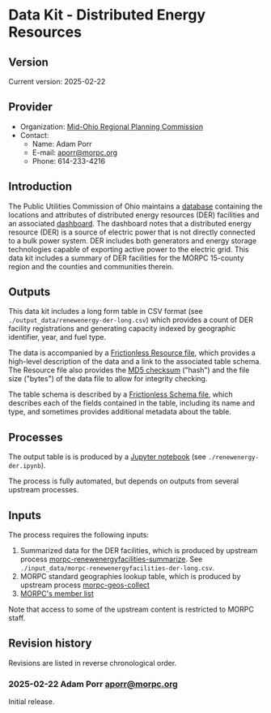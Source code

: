 # Data Kit - Distributed Energy Resources

## Version

Current version: 2025-02-22

## Provider

  - Organization: [Mid-Ohio Regional Planning Commission](https://morpc.org)
  - Contact: 
    - Name: Adam Porr
	- E-mail: aporr@morpc.org
	- Phone: 614-233-4216

## Introduction

The Public Utilities Commission of Ohio maintains a [database](https://maps.puco.ohio.gov/arcgis/rest/services/electric/Distributed_Energy_Resources/MapServer/0/) containing the locations and attributes of distributed energy resources (DER) facilities and an associated [dashboard](https://maps.puco.ohio.gov/portal/apps/dashboards/ef2586cbf54b42cd8f5af3cf5c5da296). The dashboard notes that a distributed energy resource (DER) is a source of electric power that is not directly connected to a bulk power system. DER includes both generators and energy storage technologies capable of exporting active power to the electric grid.  This data kit includes a summary of DER facilities for the MORPC 15-county region and the counties and communities therein. 

## Outputs

This data kit includes a long form table in CSV format (see `./output_data/renewenergy-der-long.csv`) which provides a count of DER facility registrations and generating capacity indexed by geographic identifier, year, and fuel type.
  
The data is accompanied by a [Frictionless Resource file](https://specs.frictionlessdata.io/data-resource/), which provides a high-level description of the data and a link to the associated table schema.  The Resource file also provides the [MD5 checksum](https://en.wikipedia.org/wiki/Md5sum) ("hash") and the file size ("bytes") of the data file to allow for integrity checking.

The table schema is described by a [Frictionless Schema file](https://specs.frictionlessdata.io/table-schema/), which describes each of the fields contained in the table, including its name and type, and sometimes provides additional metadata about the table.

## Processes

The output table is is produced by a [Jupyter notebook](https://jupyter.org/) (see `./renewenergy-der.ipynb`).

The process is fully automated, but depends on outputs from several upstream processes.

## Inputs

The process requires the following inputs:

  1. Summarized data for the DER facilities, which is produced by upstream process [morpc-renewenergyfacilities-summarize](https://github.com/morpc/morpc-renewenergyfacilities-summarize). See `./input_data/morpc-renewenergyfacilities-der-long.csv`.
  1. MORPC standard geographies lookup table, which is produced by upstream process [morpc-geos-collect](https://github.com/morpc/morpc-geos-collect)
  1. [MORPC's member list](https://github.com/morpc/morpc-lookup/blob/main/Member_List.xlsx)
  
Note that access to some of the upstream content is restricted to MORPC staff.

## Revision history

Revisions are listed in reverse chronological order.

### 2025-02-22 Adam Porr <aporr@morpc.org>

Initial release.